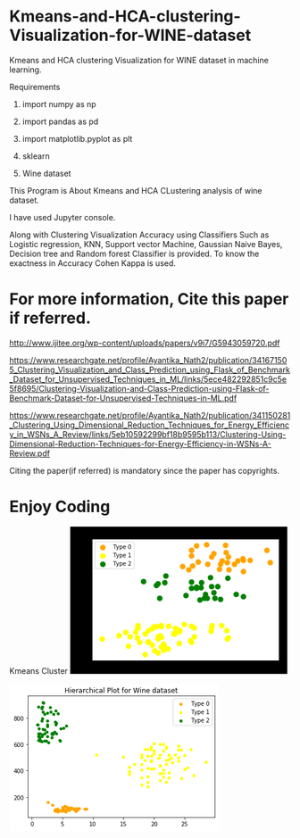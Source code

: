 # Kmeans-and-HCA-clustering-Visualization-for-WINE-dataset
Kmeans and HCA clustering Visualization for WINE dataset in machine learning.

Requirements

1. import numpy as np

2. import pandas as pd

3. import matplotlib.pyplot as plt

4. sklearn

5. Wine dataset

This Program is About Kmeans and HCA CLustering analysis of wine dataset.

I have used Jupyter console.

Along with Clustering Visualization Accuracy using Classifiers Such as Logistic regression, KNN, Support vector Machine, Gaussian Naive Bayes, Decision tree and Random forest Classifier is provided. To know the exactness in Accuracy Cohen Kappa is used.

# For more information, Cite this paper if referred.

http://www.ijitee.org/wp-content/uploads/papers/v9i7/G5943059720.pdf

https://www.researchgate.net/profile/Ayantika_Nath2/publication/341671505_Clustering_Visualization_and_Class_Prediction_using_Flask_of_Benchmark_Dataset_for_Unsupervised_Techniques_in_ML/links/5ece482292851c9c5e5f8695/Clustering-Visualization-and-Class-Prediction-using-Flask-of-Benchmark-Dataset-for-Unsupervised-Techniques-in-ML.pdf

https://www.researchgate.net/profile/Ayantika_Nath2/publication/341150281_Clustering_Using_Dimensional_Reduction_Techniques_for_Energy_Efficiency_in_WSNs_A_Review/links/5eb10592299bf18b9595b113/Clustering-Using-Dimensional-Reduction-Techniques-for-Energy-Efficiency-in-WSNs-A-Review.pdf

Citing the paper(if referred) is mandatory since the paper has copyrights.

# Enjoy Coding

Kmeans Cluster
![alt text](https://github.com/Ayantika22/Kmeans-and-HCA-clustering-Visualization-for-WINE-dataset/blob/master/image.png)

![alt text](https://github.com/Ayantika22/Kmeans-and-HCA-clustering-Visualization-for-WINE-dataset/blob/master/hca_wine.png)
